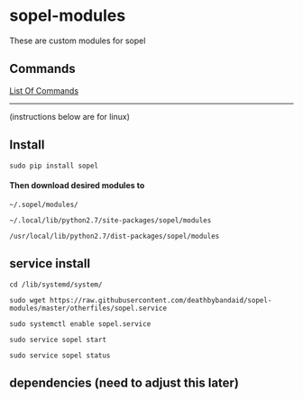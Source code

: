 # sopel-modules

These are custom modules for sopel

## Commands

[List Of Commands](https://gist.github.com/anonymous/15e7b91d2d434a774b9ccce3af186bf6)
______________________________________


(instructions below are for linux)

## Install
`sudo pip install sopel`

#### Then download desired modules to
`~/.sopel/modules/`

`~/.local/lib/python2.7/site-packages/sopel/modules`

`/usr/local/lib/python2.7/dist-packages/sopel/modules`

## service install
`cd /lib/systemd/system/`

`sudo wget https://raw.githubusercontent.com/deathbybandaid/sopel-modules/master/otherfiles/sopel.service`

`sudo systemctl enable sopel.service`

`sudo service sopel start`

`sudo service sopel status`

## dependencies (need to adjust this later)
